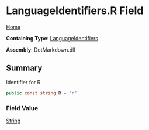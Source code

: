 # LanguageIdentifiers\.R Field

[Home](../../../README.md)

**Containing Type**: [LanguageIdentifiers](../README.md)

**Assembly**: DotMarkdown\.dll

## Summary

Identifier for R\.

```csharp
public const string R = "r"
```

### Field Value

[String](https://docs.microsoft.com/en-us/dotnet/api/system.string)

